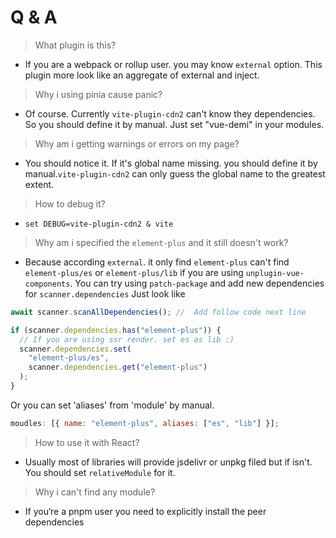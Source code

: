 # Q & A

> What plugin is this?

- If you are a webpack or rollup user. you may know `external` option. This plugin more look like
  an aggregate of external and inject.

> Why i using pinia cause panic?

- Of course. Currently `vite-plugin-cdn2` can't know they dependencies. So you should define it by manual.
  Just set "vue-demi" in your modules.

> Why am i getting warnings or errors on my page?

- You should notice it. If it's global name missing. you should define it by manual.`vite-plugin-cdn2` can only
  guess the global name to the greatest extent.

> How to debug it?

- `set DEBUG=vite-plugin-cdn2 & vite`

> Why am i specified the `element-plus` and it still doesn't work?

- Because according `external`. it only find `element-plus` can't find `element-plus/es` or `element-plus/lib` if
  you are using `unplugin-vue-components`. You can try using `patch-package` and add new dependencies for `scanner.dependencies`
  Just look like

```js
await scanner.scanAllDependencies(); //  Add follow code next line

if (scanner.dependencies.has("element-plus")) {
  // If you are using ssr render. set es as lib :)
  scanner.dependencies.set(
    "element-plus/es",
    scanner.dependencies.get("element-plus")
  );
}
```

Or you can set 'aliases' from 'module' by manual.

```js
moudles: [{ name: "element-plus", aliases: ["es", "lib"] }];
```

> How to use it with React?

- Usually most of libraries will provide jsdelivr or unpkg filed but if isn't. You should set `relativeModule` for it.

> Why i can't find any module?

- If you‘re a pnpm user you need to explicitly install the peer dependencies
